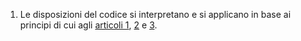 1. Le disposizioni del codice si interpretano e si applicano in base ai principi di cui agli [articoli 1](/articolo-1/1), [2](/articolo-2/1) e [3](/articolo-3/1).